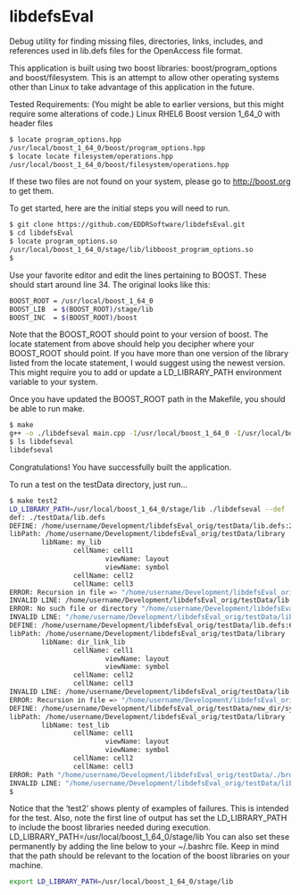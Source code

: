 # libdefsEval
Debug utility for finding missing files, directories, links, includes, and references used in lib.defs files for the OpenAccess file format.

This application is built using two boost libraries: boost/program_options and boost/filesystem.  This is an attempt to allow other operating systems other than Linux to take advantage of this application in the future.

Tested Requirements:  (You might be able to earlier versions, but this might require some alterations of code.) 
  Linux RHEL6
  Boost version 1_64_0 with header files
  
```sh
$ locate program_options.hpp
/usr/local/boost_1_64_0/boost/program_options.hpp
$ locate locate filesystem/operations.hpp
/usr/local/boost_1_64_0/boost/filesystem/operations.hpp
```
If these two files are not found on your system, please go to http://boost.org to get them.

To get started, here are the initial steps you will need to run.
```sh
$ git clone https://github.com/EDDRSoftware/libdefsEval.git
$ cd libdefsEval
$ locate program_options.so
/usr/local/boost_1_64_0/stage/lib/libboost_program_options.so
$
```

Use your favorite editor and edit the lines pertaining to BOOST.  These should start around line 34.
The original looks like this:

```sh
BOOST_ROOT = /usr/local/boost_1_64_0
BOOST_LIB  = $(BOOST_ROOT)/stage/lib
BOOST_INC  = $(BOOST_ROOT)/boost
```

Note that the BOOST_ROOT should point to your version of boost.  The locate statement from above should help you decipher where your BOOST_ROOT should point.  If you have more than one version of the library listed from the locate statement, I would suggest using the newest version.  This might require you to add or update a LD_LIBRARY_PATH environment variable to your system.

Once you have updated the BOOST_ROOT path in the Makefile, you should be able to run make.

```sh
$ make
g++ -o ./libdefseval main.cpp -I/usr/local/boost_1_64_0 -I/usr/local/boost_1_64_0/boost -L/usr/local/boost_1_64_0/stage/lib -lboost_program_options -lboost_filesystem -lboost_system
$ ls libdefseval
libdefseval
```

Congratulations!  You have successfully built the application.

To run a test on the testData directory, just run...

```sh
$ make test2
LD_LIBRARY_PATH=/usr/local/boost_1_64_0/stage/lib ./libdefseval --def ./testData/lib.defs --libs --cells --views
def: ./testData/lib.defs
DEFINE: /home/username/Development/libdefsEval_orig/testData/lib.defs:2 "DEFINE my_lib $PWD/testData/library"
libPath: /home/username/Development/libdefsEval_orig/testData/library
        libName: my_lib
                cellName: cell1
                        viewName: layout
                        viewName: symbol
                cellName: cell2
                cellName: cell3
ERROR: Recursion in file => "/home/username/Development/libdefsEval_orig/testData/lib.defs" includes file => "/home/username/Development/libdefsEval_orig/testData/lib.defs" which references itself.
INVALID LINE: /home/username/Development/libdefsEval_orig/testData/lib.defs:4 => DEFINE test #This line is treated as an error to help debug.
ERROR: No such file or directory "/home/username/Development/libdefsEval_orig/testData/here"
INVALID LINE: "/home/username/Development/libdefsEval_orig/testData/lib.defs":5 => DEFINE missing_lib $PWD/testData/here
DEFINE: /home/username/Development/libdefsEval_orig/testData/lib.defs:6 "DEFINE dir_link_lib ./directory_link"
libPath: /home/username/Development/libdefsEval_orig/testData/library
        libName: dir_link_lib
                cellName: cell1
                        viewName: layout
                        viewName: symbol
                cellName: cell2
                cellName: cell3
INVALID LINE: /home/username/Development/libdefsEval_orig/testData/lib.defs:7 => INCLUDE #This line is treaded as an error to help debug.
ERROR: Recursion in file => "/home/username/Development/libdefsEval_orig/testData/lib.defs" includes file => "/home/username/Development/libdefsEval_orig/testData/lib.defs" which references itself.
DEFINE: /home/username/Development/libdefsEval_orig/testData/new_dir/symbol.inc:1 "DEFINE test_lib ../library"
libPath: /home/username/Development/libdefsEval_orig/testData/library
        libName: test_lib
                cellName: cell1
                        viewName: layout
                        viewName: symbol
                cellName: cell2
                cellName: cell3
ERROR: Path "/home/username/Development/libdefsEval_orig/testData/./broken_link" contains a broken symlink.
INVALID LINE: "/home/username/Development/libdefsEval_orig/testData/lib.defs":10 => DEFINE broken_lib ./broken_link
$ 
```
Notice that the ‘test2’ shows plenty of examples of failures. This is intended for the test. Also, note the first line of output has set the LD_LIBRARY_PATH to include the boost libraries needed during execution. LD_LIBRARY_PATH=/usr/local/boost_1_64_0/stage/lib You can also set these permanently by adding the line below to your ~/.bashrc file. Keep in mind that the path should be relevant to the location of the boost libraries on your machine.

```sh
export LD_LIBRARY_PATH=/usr/local/boost_1_64_0/stage/lib
```

